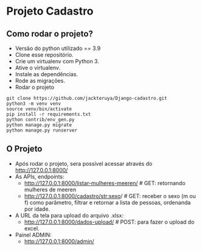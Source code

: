 # Projeto Cadastro


## Como rodar o projeto?
- Versão do python utilizado == 3.9
- Clone esse repositório.
- Crie um virtualenv com Python 3.
- Ative o virtualenv.
- Instale as dependências.
- Rode as migrações.
- Rodar o projeto

```
git clone https://github.com/jackteruya/Django-cadastro.git
python3 -m venv venv
source venv/bin/activate
pip install -r requirements.txt
python contrib/env_gen.py
python manage.py migrate
python manage.py runserver
```

## O Projeto
- Após rodar o projeto, sera possível acessar através do http://127.0.0.1:8000/
- As APIs, endpoints:
  - http://127.0.0.1:8000/listar-mulheres-meeren/    # GET: retornando mulheres de meeren
  - http://127.0.0.1:8000/cadastro/<str:sexo>/       # GET: receber o sexo (m ou f) como parâmetro, filtrar e retornar a lista de pessoas, ordenanda por idade.
- A URL da tela para upload do arquivo .xlsx:
  - http://127.0.0.1:8000/dados-upload/              # POST: para fazer o upload do excel.
- Painel ADMIN:
  - http://127.0.0.1:8000/admin/

